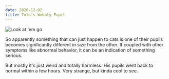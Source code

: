 ```yaml
---
date: 2020-12-02
title: Tofu's Wobbly Pupil
---
```


![Look at 'em go](/images/tofu-eyes.png "Tofu Eyes")

So apparently something that can just happen to cats is one of their pupils becomes significantly different in size from the other. If coupled with other symptoms like abnormal behavior, it can be an indication of something serious.

But mostly it's just weird and totally harmless. His pupils went back to normal within a few hours. Very strange, but kinda cool to see.
